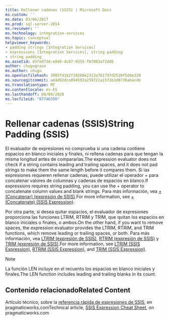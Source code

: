 ```yaml
---
title: Rellenar cadenas (SSIS) | Microsoft Docs
ms.custom: ''
ms.date: 03/06/2017
ms.prod: sql-server-2014
ms.reviewer: ''
ms.technology: integration-services
ms.topic: conceptual
helpviewer_keywords:
- padding strings [Integration Services]
- expressions [Integration Services], string padding
- string padding
ms.assetid: d3fed73d-e0d4-4c67-9355-fb7083a72dd6
author: chugugrace
ms.author: chugu
ms.openlocfilehash: 3985fd1b2f29260e2313a761797d2528f5d0e328
ms.sourcegitcommit: ad4d92dce894592a259721a1571b1d8736abacdb
ms.translationtype: MT
ms.contentlocale: es-ES
ms.lasthandoff: 08/04/2020
ms.locfileid: "87746350"
---
```

# <a name="string-padding-ssis"></a><span data-ttu-id="14ce3-102">Rellenar cadenas (SSIS)</span><span class="sxs-lookup"><span data-stu-id="14ce3-102">String Padding (SSIS)</span></span>
  <span data-ttu-id="14ce3-103">El evaluador de expresiones no comprueba si una cadena contiene espacios en blanco iniciales y finales, ni rellena cadenas para que tengan la misma longitud antes de compararlas.</span><span class="sxs-lookup"><span data-stu-id="14ce3-103">The expression evaluator does not check if a string contains leading and trailing spaces, and it does not pad strings to make them the same length before it compares them.</span></span> <span data-ttu-id="14ce3-104">Si las expresiones requieren rellenar cadenas, puede utilizar el operador + para concatenar valores de columnas y cadenas de espacios en blanco.</span><span class="sxs-lookup"><span data-stu-id="14ce3-104">If expressions requires string padding, you can use the + operator to concatenate column values and blank strings.</span></span> <span data-ttu-id="14ce3-105">Para más información, vea [+ &#40;Concatenar&#41; &#40;expresión de SSIS&#41;](concatenate-ssis-expression.md).</span><span class="sxs-lookup"><span data-stu-id="14ce3-105">For more information, see [+ &#40;Concatenate&#41; &#40;SSIS Expression&#41;](concatenate-ssis-expression.md).</span></span>  
  
 <span data-ttu-id="14ce3-106">Por otra parte, si desea quitar espacios, el evaluador de expresiones proporciona las funciones LTRIM, RTRIM y TRIM, que quitan los espacios en blanco iniciales o finales, o ambos.</span><span class="sxs-lookup"><span data-stu-id="14ce3-106">On the other hand, if you want to remove spaces, the expression evaluator provides the LTRIM, RTRIM, and TRIM functions, which remove leading or trailing spaces, or both.</span></span> <span data-ttu-id="14ce3-107">Para más información, vea [LTRIM &#40;expresión de SSIS&#41;](trim-ssis-expression.md), [RTRIM &#40;expresión de SSIS&#41;](rtrim-ssis-expression.md) y [TRIM &#40;expresión de SSIS&#41;](trim-ssis-expression.md).</span><span class="sxs-lookup"><span data-stu-id="14ce3-107">For more information, see [LTRIM &#40;SSIS Expression&#41;](trim-ssis-expression.md), [RTRIM &#40;SSIS Expression&#41;](rtrim-ssis-expression.md), and [TRIM &#40;SSIS Expression&#41;](trim-ssis-expression.md).</span></span>  
  
> [!NOTE]  
>  <span data-ttu-id="14ce3-108">La función LEN incluye en el recuento los espacios en blanco iniciales y finales.</span><span class="sxs-lookup"><span data-stu-id="14ce3-108">The LEN function includes leading and trailing blanks in its count.</span></span>  
  
## <a name="related-content"></a><span data-ttu-id="14ce3-109">Contenido relacionado</span><span class="sxs-lookup"><span data-stu-id="14ce3-109">Related Content</span></span>  
 <span data-ttu-id="14ce3-110">Artículo técnico, sobre la [referencia rápida de expresiones de SSIS](https://pragmaticworks.com/Resources/Cheat-Sheets/SSIS-Expression-Cheat-Sheet
), en pragmaticworks.com</span><span class="sxs-lookup"><span data-stu-id="14ce3-110">Technical article, [SSIS Expression Cheat Sheet](https://pragmaticworks.com/Resources/Cheat-Sheets/SSIS-Expression-Cheat-Sheet
), on pragmaticworks.com</span></span>  
  
  
